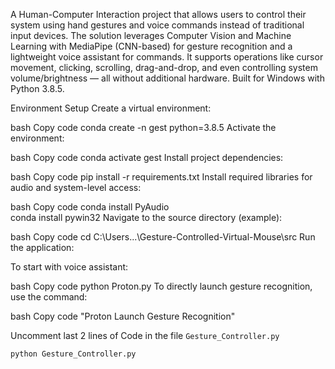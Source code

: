 


A Human-Computer Interaction project that allows users to control their system using hand gestures and voice commands instead of traditional input devices. The solution leverages Computer Vision and Machine Learning with MediaPipe (CNN-based) for gesture recognition and a lightweight voice assistant for commands. It supports operations like cursor movement, clicking, scrolling, drag-and-drop, and even controlling system volume/brightness — all without additional hardware. Built for Windows with Python 3.8.5.

Environment Setup
Create a virtual environment:

bash
Copy code
conda create -n gest python=3.8.5
Activate the environment:

bash
Copy code
conda activate gest
Install project dependencies:

bash
Copy code
pip install -r requirements.txt
Install required libraries for audio and system-level access:

bash
Copy code
conda install PyAudio  
conda install pywin32
Navigate to the source directory (example):

bash
Copy code
cd C:\Users\...\Gesture-Controlled-Virtual-Mouse\src
Run the application:

To start with voice assistant:

bash
Copy code
python Proton.py
To directly launch gesture recognition, use the command:

bash
Copy code
"Proton Launch Gesture Recognition"
  
  Uncomment last 2 lines of Code in the file `Gesture_Controller.py`
  ```bash 
  python Gesture_Controller.py
  ```
  
